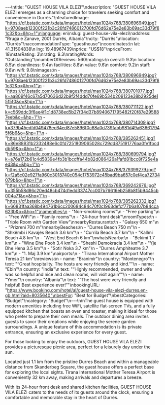 ---\ntitle: "GUEST HOUSE VILA ELEZI"\ndescription: "GUEST HOUSE VILA ELEZI emerges as a charming choice for travelers seeking comfort and convenience in Durrës."\nfeaturedImage: "https://cf.bstatic.com/xdata/images/hotel/max1024x768/380696949.jpg?k=9708aeb12300f221b3c26fd7486012700fd76d62e75e2e83b69ac33d79f81c32&o=&hp=1"\nlanguage: en\nslug: guest-house-vila-elezi\naddress: "Rruga e Zanave, 2001 Durrës, Albania"\ncity: "Durrës"\nlocation: "Durrës"\naccommodationType: "guesthouse"\ncoordinates:\n  lat: 41.31504838\n  lng: 19.48967439\nprice: "US$18"\npriceFrom: 18\nstarRating: 3\nrating: 9.3\nratingWords: "Outstanding"\nnumberOfReviews: 560\nratings:\n  overall: 9.3\n  location: 8.5\n  cleanliness: 9.4\n  facilities: 8.8\n  value: 9.6\n  comfort: 9.2\n  staff: 9.8\n  wifi: 9.8\nimages:\n  - "https://cf.bstatic.com/xdata/images/hotel/max1024x768/380696949.jpg?k=9708aeb12300f221b3c26fd7486012700fd76d62e75e2e83b69ac33d79f81c32&o=&hp=1"\n  - "https://cf.bstatic.com/xdata/images/hotel/max1024x768/380701077.jpg?k=aa809f46c67a5d70636d22b9f2f4ddd70fe69b534b209123e38b2925de15f5f0&o=&hp=1"\n  - "https://cf.bstatic.com/xdata/images/hotel/max1024x768/380711122.jpg?k=c569ddc3f6ae4f1c1d8738ed5b27f34d37b8940671795482f20f87e295887eeb&o=&hp=1"\n  - "https://cf.bstatic.com/xdata/images/hotel/max1024x768/380714309.jpg?k=379b45edfd049478ec64ed87e5896f0c88a0d739fabb981d49a636617945f6b6&o=&hp=1"\n  - "https://cf.bstatic.com/xdata/images/hotel/max1024x768/385262451.jpg?k=86e88931b2332488e6c0fd7251809065028c729dd875191776aa0fe1fbcddb59&o=&hp=1"\n  - "https://cf.bstatic.com/xdata/images/hotel/max1024x768/380699794.jpg?k=a76a172b61c4d5839e4fb3b1bcdffa44b82d086426a1fafd81bcc8f725e4aed3&o=&hp=1"\n  - "https://cf.bstatic.com/xdata/images/hotel/max1024x768/379399279.jpg?k=f2a5c02e927fa960c3018740c054c1753972c45bad9ba657c0ef4ca72734079b&o=&hp=1"\n  - "https://cf.bstatic.com/xdata/images/hotel/max1024x768/369242676.jpg?k=355b58d86c20ed48cb474d1edd33747cc007b76616eb258b8f5b9445cb004a71&o=&hp=1"\n  - "https://cf.bstatic.com/xdata/images/hotel/max1024x768/385262332.jpg?k=66831faa368b494761b6cc200684c84c70f0c1963defcf77b6a107b84cca623b&o=&hp=1"\namenities:\n  - "Non-smoking rooms"\n  - "Free parking"\n  - "Free WiFi"\n  - "Family rooms"\n  - "24-hour front desk"\nroomTypes:\n  - "Triple Room with Garden View"\nnearbyRestaurants:\n  - "Galaxy 650 m"\n  - "Prizreni 700 m"\nnearbyBeaches:\n  - "Durres Beach 750 m"\n  - "Shkëmbi i Kavajës Beach 3.6 km"\n  - "Currila Beach 3.7 km"\n  - "Kallmi Beach 4.8 km"\n  - "West End Beach 6 km"\nwhatsNearby:\n  - "Bekimi 1.7 km"\n  - "Wine Dhe Pooh 3.4 km"\n  - "Sheshi Demokracia 3.4 km"\n  - "Yje Dhe Hena 3.5 km"\n  - "Sotir Noka 3.7 km"\n  - "Durres Amphiteatre 3.7 km"\n  - "1. Maj 3.9 km"\nairports:\n  - "Tirana International Airport Mother Teresa 21 km"\nreviews:\n  - name: "Branimir"\n    country: "Montenegro"\n    text: "“Great hospitality. The hosts are very friendly and kind.”"\n  - name: "Ebin"\n    country: "India"\n    text: "“Highly recommended, owner and wife was so helpful and nice and clean rooms, will visit again”"\n  - name: "Ymer"\n    country: "Albania"\n    text: "“The host were very friendly and helpful! Best experience ever!”"\nbookingURL: "https://www.booking.com/hotel/al/guest-house-vila-elezi-durres.en-gb.html?aid=8035640"\nbestFor: "Best for Budget"\nbestCategories: "Budget"\ncategory: "Budget"\n---\n\nThe guest house is equipped with modern amenities including free WiFi, satellite flat-screen TVs, and a fully equipped kitchen that boasts an oven and toaster, making it ideal for those who prefer to prepare their own meals. The outdoor dining area invites guests to savor their creations while enjoying the serene garden surroundings. A unique feature of this accommodation is its private entrance, ensuring an exclusive experience for every guest.

For those looking to enjoy the outdoors, GUEST HOUSE VILA ELEZI provides a picturesque picnic area, perfect for a leisurely day under the sun. 

Located just 1.1 km from the pristine Durres Beach and within a manageable distance from Skanderbeg Square, the guest house offers a perfect base for exploring the local sights. Tirana International Mother Teresa Airport is conveniently 32 km away, making arrivals and departures a breeze.

With its 24-hour front desk and shared kitchen facilities, GUEST HOUSE VILA ELEZI caters to the needs of its guests around the clock, ensuring a comfortable and memorable stay in the heart of Durrës.